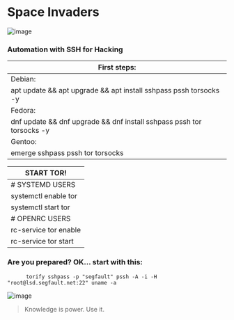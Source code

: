 # Space Invaders
![image](https://github.com/cristiancmoises/spaceinvaders/assets/86272521/11bfe09b-3039-482e-9e1b-5dec2bb4c4a7)

### Automation with SSH for Hacking

|First steps:                                                            |
|------------------------------------------------------------------------|
|Debian:                                                                 |
|apt update && apt upgrade && apt install sshpass pssh torsocks -y       |
|Fedora:                                                                 |      
|dnf update && dnf upgrade && dnf install sshpass pssh tor torsocks -y   |
|Gentoo:                                                                 |
|emerge sshpass pssh tor torsocks                                        |

| START TOR!            |
|-----------------------|
| # SYSTEMD USERS       |
| systemctl enable tor  |
| systemctl start tor   |
| # OPENRC USERS        |
| rc-service tor enable |
| rc-service tor start  |

### Are you prepared? OK... start with this:

          torify sshpass -p "segfault" pssh -A -i -H "root@lsd.segfault.net:22" uname -a  
                         



![image](https://i.gifer.com/81RA.gif)

> Knowledge is power. Use it.
